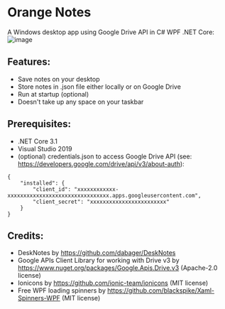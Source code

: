 # Orange Notes
A Windows desktop app using Google Drive API in C# WPF .NET Core:<br/>![image](https://user-images.githubusercontent.com/62397363/87773147-04e8d600-c823-11ea-99ea-fb0ab7e21323.png)

## Features:
- Save notes on your desktop
- Store notes in .json file either locally or on Google Drive
- Run at startup (optional)
- Doesn't take up any space on your taskbar

## Prerequisites:
- .NET Core 3.1
- Visual Studio 2019
- (optional) credentials.json to access Google Drive API (see: https://developers.google.com/drive/api/v3/about-auth):
```
{
    "installed": {
        "client_id": "xxxxxxxxxxxx-xxxxxxxxxxxxxxxxxxxxxxxxxxxxxxxx.apps.googleusercontent.com",
        "client_secret": "xxxxxxxxxxxxxxxxxxxxxxxx"
    }
}
```

## Credits:
- DeskNotes by https://github.com/dabager/DeskNotes
- Google APIs Client Library for working with Drive v3 by https://www.nuget.org/packages/Google.Apis.Drive.v3 (Apache-2.0 license)
- Ionicons by https://github.com/ionic-team/ionicons (MIT license)
- Free WPF loading spinners by https://github.com/blackspike/Xaml-Spinners-WPF (MIT license)
